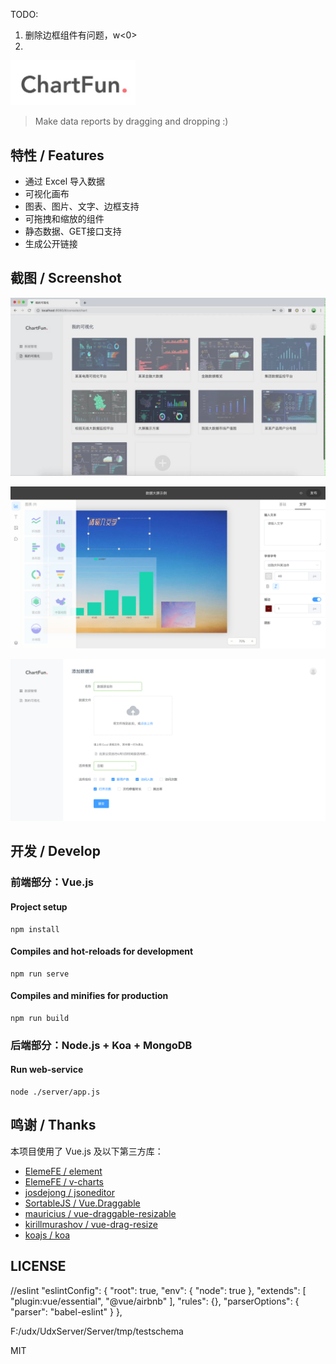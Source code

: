 TODO:

1. 删除边框组件有问题，w<0>
2. 
 




<img src="./public/chartfun.png" width="200"></img>

> Make data reports by dragging and dropping :)

## 特性 / Features

* 通过 Excel 导入数据
* 可视化画布
* 图表、图片、文字、边框支持
* 可拖拽和缩放的组件
* 静态数据、GET接口支持
* 生成公开链接

## 截图 / Screenshot

![image-1](./screenshot/1.png)

![image-2](./screenshot/2.png)

![image-3](./screenshot/3.png)

## 开发 / Develop

### 前端部分：Vue.js

#### Project setup

```
npm install
```

#### Compiles and hot-reloads for development

```
npm run serve
```

#### Compiles and minifies for production

```
npm run build
```

### 后端部分：Node.js + Koa + MongoDB

#### Run web-service

```
node ./server/app.js
```



## 鸣谢 / Thanks

本项目使用了 Vue.js 及以下第三方库：

* [ElemeFE / element](https://github.com/ElemeFE/element)
* [ElemeFE / v-charts](https://github.com/ElemeFE/v-charts)
* [josdejong / jsoneditor](https://github.com/josdejong/jsoneditor)
* [SortableJS / Vue.Draggable](https://github.com/SortableJS/Vue.Draggable)
* [mauricius / vue-draggable-resizable](https://github.com/mauricius/vue-draggable-resizable)
* [kirillmurashov / vue-drag-resize](https://github.com/kirillmurashov/vue-drag-resize)
* [koajs / koa](https://github.com/koajs/koa)

## LICENSE

//eslint
 "eslintConfig": {
    "root": true,
    "env": {
      "node": true
    },
    "extends": [
      "plugin:vue/essential",
      "@vue/airbnb"
    ],
    "rules": {},
    "parserOptions": {
      "parser": "babel-eslint"
    }
  },


F:/udx/UdxServer/Server/tmp/testschema

MIT



